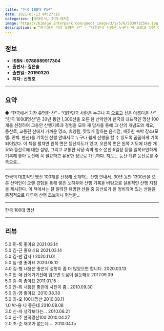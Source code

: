 ```yaml
---
title: "한국 100대 명산"
date: 2021-05-13 04:27:16
categories: [국내도서, 취미-레저]
image: https://bimage.interpark.com/goods_image/3/2/5/6/203973256s.jpg
description: ● “한국에서 가장 유명한 산” - “대한민국 사람은 누구나 꼭 오르고 싶은 아름다운 산” “한국 100대명산”은 30년 동안 1,300산을 오른 한 산악인이 한국의 대표적인 명산 100개를 선정하여 그동안 산행기록과 경험을 모아 재 답사를 통해 그 산의 개념도와 개요, 등산로, 교
---
```


## **정보**

- **ISBN : 9788989917304**
- **출판사 : 깊은솔**
- **출판일 : 20190320**
- **저자 : 신명호**

------



## **요약**

●  “한국에서 가장 유명한 산” - “대한민국 사람은 누구나 꼭 오르고 싶은 아름다운 산”  “한국 100대명산”은 30년 동안 1,300산을 오른 한 산악인이 한국의 대표적인 명산 100개를 선정하여 그동안 산행기록과 경험을 모아 재 답사를 통해 그 산의 개념도와 개요, 등산로, 교통편 산에서 가까운 명소, 휴양림, 맛있게 잘하는 음식점, 깨끗한 숙박 장소(모텔. 민박. 펜션)를 기록한 산행 안내서로 누구나 쉽게 산행을 할 수 있도록 꼼꼼하게 기록되어있다. 이 책을 펼치면 왼쪽 면은 등산지도가 있고, 오른쪽 면은 왼쪽 지도에 대한 개요와 등산로에 대한 설명, 그리고 교통편·식당·숙박·명소·온천·5일장 등을 일목요연하게 기록해 놓아 등산에 꼭 필요하고 유용한 정보로 가득하다. 지도는 능선·계류·등산로를 주축으로...

------

한국의 대표적인 명산 100개를 선정해 소개하는 산행 안내서. 30년 동안 1300산을 오른 산악인이 오랜 경험을 통해 쌓은 노하우와 산행 기록을 바탕으로 실용적인 산행 지침을 제시한다. 이 책에서는 잘 알려진 유명한 산들 중 등산로가 잘 정비되어 있는 산들을 중점적으로 다루어 산행 초보자나 평범한... 

------


한국 100대 명산 

------


## **리뷰** 

5.0 민-록 좋아요 2021.03.14 <br/>5.0 김-근 좋으네요 2021.03.14 <br/>5.0 김-만 감사 ! 2020.11.01 <br/>5.0 임-영 좋아요 2020.05.12 <br/>4.0 김-형 내용은 좋은데 설명이 좀 더 많았으면 합니다. 2020.03.13 <br/>5.0 민-애 산에가기전에 읽으면 도움이 될듯해요 2017.09.09 <br/>5.0 김-미 좋아요 2011.01.15 <br/>5.0 안-희 내용은 좋은데 사진이 좀.. 2010.09.30 <br/>5.0 김-영 좋아요. 2010.08.30 <br/>5.0 최-오 100대명산 2010.08.11 <br/>1.0 박-용 다 좋은데 2010.08.08 <br/>3.0 신-자 생각보다는... 2010.06.21 <br/>5.0 신-주 한국명산100 2010.04.27 <br/>2.0 조-순 재고가 없는데.... 2010.04.15 <br/>
